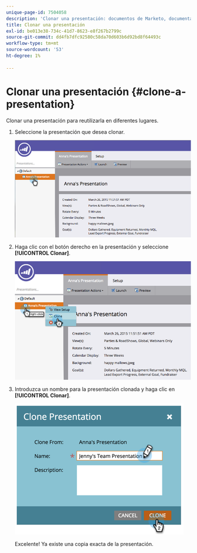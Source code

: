 ```yaml
---
unique-page-id: 7504058
description: 'Clonar una presentación: documentos de Marketo, documentación del producto'
title: Clonar una presentación
exl-id: be013e38-734c-41d7-8623-e8f267b2799c
source-git-commit: dd4fb7dfc92580c58da70d603b6d92bd8f64493c
workflow-type: tm+mt
source-wordcount: '53'
ht-degree: 1%

---
```


# Clonar una presentación {#clone-a-presentation}

Clonar una presentación para reutilizarla en diferentes lugares.

1. Seleccione la presentación que desea clonar.

   ![](assets/image2015-3-26-12-3a22-3a6.png)

1. Haga clic con el botón derecho en la presentación y seleccione **[!UICONTROL Clonar]**.

   ![](assets/image2015-3-26-12-3a22-3a47.png)

1. Introduzca un nombre para la presentación clonada y haga clic en **[!UICONTROL Clonar]**.

   ![](assets/image2015-3-20-16-3a14-3a44.png)

   Excelente! Ya existe una copia exacta de la presentación.
